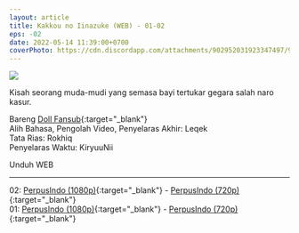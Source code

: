 ```yaml
---
layout: article
title: Kakkou no Iinazuke (WEB) - 01-02
eps: -02
date: 2022-05-14 11:39:00+0700
coverPhoto: https://cdn.discordapp.com/attachments/902952031923347497/971431091703541790/Deai_Kakkou_no_Iinazuke_-_02_720p_WebRip_001_4810.png
---
```


![](https://cdn.discordapp.com/attachments/902952031923347497/971431091703541790/Deai_Kakkou_no_Iinazuke_-_02_720p_WebRip_001_4810.png)

Kisah seorang muda-mudi yang semasa bayi tertukar gegara salah naro kasur.

Bareng [Doll Fansub](https://www.perpusindo.info/user/Leqek){:target="_blank"}
<br>
Alih Bahasa, Pengolah Video, Penyelaras Akhir: Leqek
<br>
Tata Rias: Rokhiq
<br>
Penyelaras Waktu: KiryuuNii

Unduh WEB

---
02: [PerpusIndo (1080p)](https://www.perpusindo.info/berkas/dQBjo1jh){:target="_blank"} - [PerpusIndo (720p)](https://www.perpusindo.info/berkas/AqTYgmQH){:target="_blank"}
<br>
01: [PerpusIndo (1080p)](https://www.perpusindo.info/berkas/WmksqmUE){:target="_blank"} - [PerpusIndo (720p)](https://www.perpusindo.info/berkas/9QYlFDEA){:target="_blank"}
